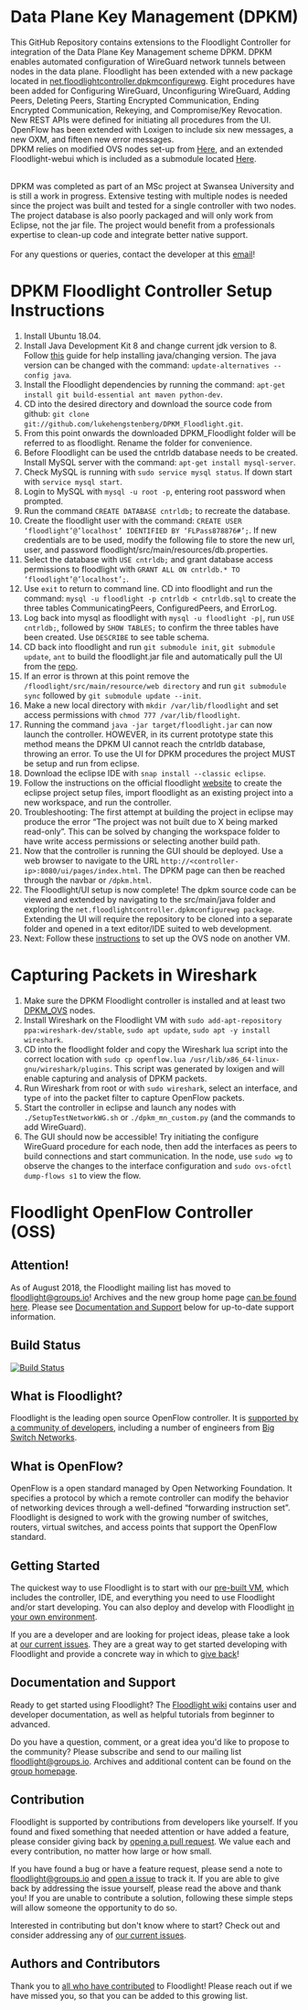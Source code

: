 Data Plane Key Management (DPKM)
====================================
This GitHub Repository contains extensions to the Floodlight Controller for integration of the Data Plane Key Management scheme DPKM.
DPKM enables automated configuration of WireGuard network tunnels between nodes in the data plane. Floodlight has been extended with a new package located in [net.floodlightcontroller.dpkmconfigurewg](https://github.com/lukehengstenberg/DPKM_Floodlight/tree/master/src/main/java/net/floodlightcontroller/dpkmconfigurewg).
Eight procedures have been added for Configuring WireGuard, Unconfiguring WireGuard, Adding Peers, Deleting Peers, Starting Encrypted Communication, Ending Encrypted Communication, Rekeying, and Compromise/Key Revocation. New REST APIs were defined for initiating all procedures from the UI.
OpenFlow has been extended with Loxigen to include six new messages, a new OXM, and fifteen new error messages. <br />
DPKM relies on modified OVS nodes set-up from [Here](https://github.com/lukehengstenberg/DPKM_OVS), and an extended Floodlight-webui which is included as a submodule located [Here](https://github.com/lukehengstenberg/DPKM_Floodlight-webui).<br /><br /> 

DPKM was completed as part of an MSc project at Swansea University and is still a work in progress.
Extensive testing with multiple nodes is needed since the project was built and tested for a single controller with two nodes. The project database is also poorly packaged and will only work from Eclipse, not the jar file. The project would benefit from a professionals expertise to clean-up code and integrate better native support.<br /><br />
For any questions or queries, contact the developer at this [email](mailto:lukehengstenberg@gmail.com)!

DPKM Floodlight Controller Setup Instructions
=============================================
1. Install Ubuntu 18.04.
2. Install Java Development Kit 8 and change current jdk version to 8. Follow [this](https://docs.datastax.com/en/jdk-install/doc/jdk-install/installOpenJdkDeb.html) guide for help installing java/changing version. The java version can be changed with the command: ```update-alternatives --config java```.
3. Install the Floodlight dependencies by running the command: ```apt-get install git build-essential ant maven python-dev```.
4. CD into the desired directory and download the source code from github: ```git clone git://github.com/lukehengstenberg/DPKM_Floodlight.git```.
5. From this point onwards the downloaded DPKM_Floodlight folder will be referred to as floodlight. Rename the folder for convenience.
6. Before Floodlight can be used the cntrldb database needs to be created. Install MySQL server with the command: ```apt-get install mysql-server```.
7. Check MySQL is running with ```sudo service mysql status```. If down start with ```service mysql start```.
8. Login to MySQL with ```mysql -u root -p```, entering root password when prompted.
9. Run the command ```CREATE DATABASE cntrldb;``` to recreate the database.
10. Create the floodlight user with the command: ```CREATE USER ‘floodlight’@’localhost’ IDENTIFIED BY ‘FLPass878876#’;```. If new credentials are to be used, modify the following file to store the new url, user, and password floodlight/src/main/resources/db.properties.
11. Select the database with ```USE cntrldb;``` and grant database access permissions to floodlight with ```GRANT ALL ON cntrldb.* TO ‘floodlight’@’localhost’;```.
12. Use ```exit``` to return to command line. CD into floodlight and run the command: ```mysql -u floodlight -p cntrldb < cntrldb.sql``` to create the three tables CommunicatingPeers, ConfiguredPeers, and ErrorLog.
13. Log back into mysql as floodlight with ```mysql -u floodlight -p|```, run ```USE cntrldb;```, followed by ```SHOW TABLES;``` to confirm the three tables have been created. Use ```DESCRIBE``` to see table schema.
14. CD back into floodlight and run ```git submodule init```, ```git submodule update```, ```ant``` to build the floodlight.jar file and automatically pull the UI from the [repo](git://github.com/lukehengstenberg/DPKM_Floodlight-webui).
15. If an error is thrown at this point remove the ```/floodlight/src/main/resource/web directory``` and run ```git submodule sync``` followed by ```git submodule update --init```.
16. Make a new local directory with ```mkdir /var/lib/floodlight``` and set access permissions with ```chmod 777 /var/lib/floodlight```.
17. Running the command ```java -jar target/floodlight.jar``` can now launch the controller. HOWEVER, in its current prototype state this method means the DPKM UI cannot reach the cntrldb database, throwing an error. To use the UI for DPKM procedures the project MUST be setup and run from eclipse.
18. Download the eclipse IDE with ```snap install --classic eclipse```.
19. Follow the instructions on the official floodlight [website](https://floodlight.atlassian.net/wiki/spaces/floodlightcontroller/pages/1343544/Installation+Guide\#InstallationGuide-EclipseIDE) to create the eclipse project setup files, import floodlight as an existing project into a new workspace, and run the controller.
20. Troubleshooting: The first attempt at building the project in eclipse may produce the error “The project was not built due to X being marked read-only”. This can be solved by changing the workspace folder to have write access permissions or selecting another build path.
21. Now that the controller is running the GUI should be deployed. Use a web browser to navigate to the URL ```http://<controller-ip>:8080/ui/pages/index.html```. The DPKM page can then be reached through the navbar or ```/dpkm.html```.
22. The Floodlight/UI setup is now complete! The dpkm source code can be viewed and extended by navigating to the src/main/java folder and exploring the ```net.floodlightcontroller.dpkmconfigurewg package```. Extending the UI will require the repository to be cloned into a separate folder and opened in a text editor/IDE suited to web development.
23. Next: Follow these [instructions](https://github.com/lukehengstenberg/DPKM_OVS) to set up the OVS node on another VM.

Capturing Packets in Wireshark
=============================================
1. Make sure the DPKM Floodlight controller is installed and at least two [DPKM_OVS](https://github.com/lukehengstenberg/DPKM_OVS) nodes.
2. Install Wireshark on the Floodlight VM with ```sudo add-apt-repository ppa:wireshark-dev/stable```, ```sudo apt update```, ```sudo apt -y install wireshark```.
3. CD into the floodlight folder and copy the Wireshark lua script into the correct location with ```sudo cp openflow.lua /usr/lib/x86_64-linux-gnu/wireshark/plugins```. This script was generated by loxigen and will enable capturing and analysis of DPKM packets.
4. Run Wireshark from root or with ```sudo wireshark```, select an interface, and type ```of``` into the packet filter to capture OpenFlow packets.
5. Start the controller in eclipse and launch any nodes with ```./SetupTestNetworkWG.sh``` or ```./dpkm_mn_custom.py``` (and the commands to add WireGuard).
6. The GUI should now be accessible! Try initiating the configure WireGuard procedure for each node, then add the interfaces as peers to build connections and start communication. In the node, use ```sudo wg``` to observe the changes to the interface configuration and ```sudo ovs-ofctl dump-flows s1``` to view the flow.

Floodlight OpenFlow Controller (OSS)
====================================

Attention!
----------

As of August 2018, the Floodlight mailing list has moved to [floodlight@groups.io](mailto:floodlight@groups.io)! Archives and the new group home page [can be found here](https://groups.io/g/floodlight). Please see [Documentation and Support](#Documentation-and-Support) below for up-to-date support information.

Build Status
------------

[![Build Status](https://travis-ci.org/floodlight/floodlight.svg?branch=master)](https://travis-ci.org/floodlight/floodlight)

What is Floodlight?
-------------------

Floodlight is the leading open source OpenFlow controller. It is [supported by a community of developers](https://floodlight.atlassian.net/wiki/display/floodlightcontroller/Authors+and+Contributors), including a number of engineers from [Big Switch Networks](http://www.bigswitch.com/).

What is OpenFlow?
-----------------

OpenFlow is a open standard managed by Open Networking Foundation. It specifies a protocol by which a remote controller can modify the behavior of networking devices through a well-defined “forwarding instruction set”. Floodlight is designed to work with the growing number of switches, routers, virtual switches, and access points that support the OpenFlow standard.

Getting Started
---------------

The quickest way to use Floodlight is to start with our [pre-built VM](https://floodlight.atlassian.net/wiki/spaces/floodlightcontroller/pages/8650780/Floodlight+VM), which includes the controller, IDE, and everything you need to use Floodlight and/or start developing. You can also deploy and develop with Floodlight [in your own environment](https://floodlight.atlassian.net/wiki/spaces/floodlightcontroller/pages/1343544/Installation+Guide).

If you are a developer and are looking for project ideas, please take a look at [our current issues](https://github.com/floodlight/floodlight/issues). They are a great way to get started developing with Floodlight and provide a concrete way in which to [give back](#Contribution)!

Documentation and Support
-------------------------

Ready to get started using Floodlight? The [Floodlight wiki](https://floodlight.atlassian.net/wiki/spaces/floodlightcontroller/overview) contains user and developer documentation, as well as helpful tutorials from beginner to advanced.

Do you have a question, comment, or a great idea you'd like to propose to the community? Please subscribe and send to our mailing list [floodlight@groups.io](mailto:floodlight@groups.io). Archives and additional content can be found on the [group homepage](https://groups.io/g/floodlight).

Contribution
------------

Floodlight is supported by contributions from developers like yourself. If you found and fixed something that needed attention or have added a feature, please consider giving back by [opening a pull request](https://github.com/floodlight/floodlight/pulls). We value each and every contribution, no matter how large or how small.

If you have found a bug or have a feature request, please send a note to [floodlight@groups.io](mailto:floodlight@groups.io) and [open a issue](https://github.com/floodlight/floodlight/issues) to track it. If you are able to give back by addressing the issue yourself, please read the above and thank you! If you are unable to contribute a solution, following these simple steps will allow someone the opportunity to do so.

Interested in contributing but don't know where to start? Check out and consider addressing any of [our current issues](https://github.com/floodlight/floodlight/issues).

Authors and Contributors
------------------------

Thank you to [all who have contributed](https://floodlight.atlassian.net/wiki/display/floodlightcontroller/Authors+and+Contributors) to Floodlight! Please reach out if we have missed you, so that you can be added to this growing list.

